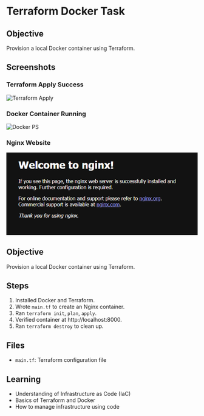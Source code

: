 # Terraform Docker Task

## Objective
Provision a local Docker container using Terraform.

## Screenshots

### Terraform Apply Success
![Terraform Apply](screenshots/terraform-apply.png)

### Docker Container Running
![Docker PS](screenshots/docker-ps.png)

### Nginx Website
![Nginx Website](https://github.com/imyadavankit/terraform-docker-task/blob/main/Screenshot%202025-09-25%20121005.png?raw=true)

## Objective
Provision a local Docker container using Terraform.

## Steps
1. Installed Docker and Terraform.
2. Wrote `main.tf` to create an Nginx container.
3. Ran `terraform init`, `plan`, `apply`.
4. Verified container at http://localhost:8000.
5. Ran `terraform destroy` to clean up.

## Files
- `main.tf`: Terraform configuration file

## Learning
- Understanding of Infrastructure as Code (IaC)
- Basics of Terraform and Docker
- How to manage infrastructure using code
